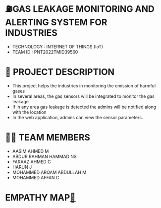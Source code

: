 
# **⛽GAS LEAKAGE MONITORING AND ALERTING SYSTEM FOR INDUSTRIES**

- TECHNOLOGY : INTERNET OF THINGS (IoT)
- TEAM ID : PNT2022TMID39560

# **📒 PROJECT DESCRIPTION**
- This project helps the industries in monitoring the emission of harmful gases
- In several areas, the gas sensors will be integrated to monitor the gas leakage
- If in any area gas leakage is detected the admins will be notified along with the location
- In the web application, admins can view the sensor parameters.

# **👨‍💻 TEAM MEMBERS**
- AASIM AHMED M
- ABDUR RAHMAN HAMMAD NS
- FARAAZ AHMED C
- HARUN J
- MOHAMMED ARQAM ABDULLAH M
- MOHAMMED AFFAN C

# **EMPATHY MAP**[📖](https://drive.google.com/file/d/1STJWxbn2TAHJrjTM2cE8pmtCU_M3L0Tx/view?usp=sharing)
